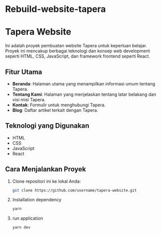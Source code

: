 # Rebuild-website-tapera

# Tapera Website

Ini adalah proyek pembuatan website Tapera untuk keperluan belajar. Proyek ini mencakup berbagai teknologi dan konsep web development seperti HTML, CSS, JavaScript, dan framework frontend seperti React.

## Fitur Utama

- **Beranda**: Halaman utama yang menampilkan informasi umum tentang Tapera.
- **Tentang Kami**: Halaman yang menjelaskan tentang latar belakang dan visi misi Tapera.
- **Kontak**: Formulir untuk menghubungi Tapera.
- **Blog**: Daftar artikel terkait dengan Tapera.

## Teknologi yang Digunakan

- HTML
- CSS
- JavaScript
- React

## Cara Menjalankan Proyek

1. Clone repositori ini ke lokal Anda:

   ```bash
   git clone https://github.com/username/tapera-website.git

   ```

2. Installation dependency

   ```bash
   yarn

   ```

3. run application
   ```bash
   yarn dev
   ```
